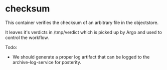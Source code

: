 # checksum

This container verifies the checksum of an arbitrary file in the objectstore.

It leaves it's verdicts in /tmp/verdict which is picked up by Argo and used to control the workflow.

Todo:
 * We should generate a proper log artifact that can be logged to the archive-log-service for posterity.


